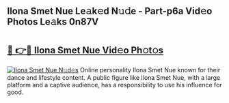 ## Ilona Smet Nue Le𝚊k𝚎d N𝚞𝚍e - Part-p6a Vid𝚎o Photos Le𝚊ks 0n87V

# <h2><a href="http://fb11s0w.evod.top/?m=Ilona+Smet+Nue">🔗 👉🔴 Ilona Smet Nue Vid𝚎o Ph𝚘t𝚘s</a></h2>

[![Ilona Smet Nue N𝚞d𝚎s](https://i.imgur.com/8V9OHl7.gif)](http://fb11s0w.evod.top/?m=Ilona+Smet+Nue)
Online personality Ilona Smet Nue known for their dance and lifestyle content. A public figure like Ilona Smet Nue, with a large platform and a captive audience, has a responsibility to use his influence for good. 
